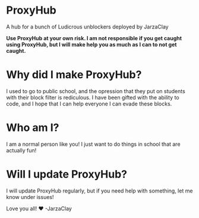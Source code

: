 # ProxyHub
A hub for a bunch of Ludicrous unblockers deployed by JarzaClay

<b><strong>
Use ProxyHub at your own risk. I am not responsible if you get caught using ProxyHub, but I will make help you as much as I can to not get caught.
</b></strong>

# Why did I make ProxyHub?
I used to go to public school, and the opression that they put on students with their block filter is rediculous. I have been gifted with the ability to code, and I hope that I can help everyone I can evade these blocks.

# Who am I?
I am a normal person like you! I just want to do things in school that are actually fun!

# Will I update ProxyHub?
I will update ProxyHub regularly, but if you need help with something, let me know under issues!

Love you all! ♥ -JarzaClay
